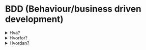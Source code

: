 # BDD (Behaviour/business driven development)

<details>
  <summary>Hva?</summary>

## Hva er det?
Det er en teststrategi som ønsker å forminske gapet mellom teknisk og ikke-teknisk personell.
* Skal øke samarbeidet og forståelsen på tvers av roller
* Passer fint inn i smidig metodikk
* Definerer oppførselen til systemet, ikke det tekniske

</details>

<details>
<summary>Hvorfor?</summary>

## Og hvorfor skal jeg bry meg?
* La andre definere testene for deg! (noen ganger...)
* Ha et felles språk som "alle" kan forstå
* Test større helheter av programmet
</details>


<details>
<summary>Hvordan?</summary>

## Ok.. hvordan?
* Cucumber:
  * System som er laget for å støtte BDD
  * https://cucumber.io/
  * https://cucumber.io/docs/cucumber/
  * Bruker et språk som heter Gherkin
* Reqnroll / Specflow
  * Rammeverk for .NET for å kjøre Cucumber-tester
</details>
